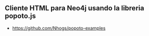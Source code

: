 ## Cliente HTML para Neo4j usando la libreria popoto.js

* https://github.com/Nhogs/popoto-examples
